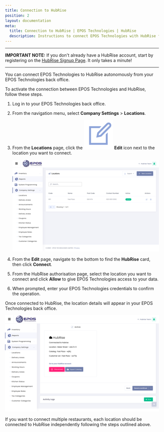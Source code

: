 ```yaml
---
title: Connection to HubRise
position: 2
layout: documentation
meta:
  title: Connection to HubRise | EPOS Technologies | HubRise
  description: Instructions to connect EPOS Technologies with HubRise for your EPOS to work with other apps as a cohesive whole. Connect apps and synchronise your data.
---
```


---

**IMPORTANT NOTE:** If you don't already have a HubRise account, start by registering on the [HubRise Signup Page](https://manager.hubrise.com/signup). It only takes a minute!

---

You can connect EPOS Technologies to HubRise autonomously from your EPOS Technologies back office.

To activate the connection between EPOS Technologies and HubRise, follow these steps.

1. Log in to your EPOS Technologies back office.
1. From the navigation menu, select **Company Settings** > **Locations**.
1. From the **Locations** page, click the <InlineImage width="20" height="20">![Edit icon](../images/edit-icon.png)</InlineImage> **Edit** icon next to the location you want to connect.
   
   ![The Locations page in your EPOS Technologies back office](../images/001-en-epos-tech-locations.png)
2. From the **Edit** page, navigate to the bottom to find the **HubRise** card, then click **Connect**.
3. From the HubRise authorisation page, select the location you want to connect and click **Allow** to give EPOS Technologies access to your data.
4. When prompted, enter your EPOS Technologies credentials to confirm the operation.

Once connected to HubRise, the location details will appear in your EPOS Technologies back office.

![The HubRise connection page in your EPOS Technologies back office](../images/002-en-epos-tech-hubrise-connection.png)

If you want to connect multiple restaurants, each location should be connected to HubRise independently following the steps outlined above.

